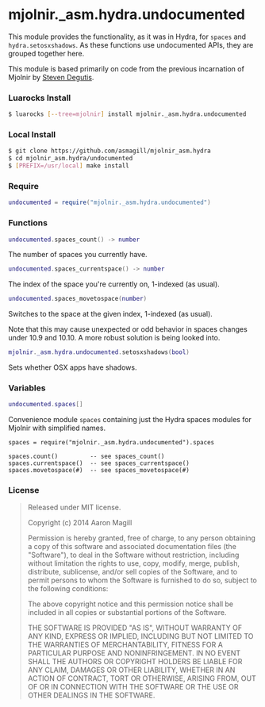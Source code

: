 mjolnir._asm.hydra.undocumented
================================

This module provides the functionality, as it was in Hydra, for `spaces` and `hydra.setosxshadows`.  As these functions use undocumented APIs, they are grouped together here.

This module is based primarily on code from the previous incarnation of Mjolnir by [Steven Degutis](https://github.com/sdegutis/).


### Luarocks Install
~~~bash
$ luarocks [--tree=mjolnir] install mjolnir._asm.hydra.undocumented
~~~

### Local Install
~~~bash
$ git clone https://github.com/asmagill/mjolnir_asm.hydra
$ cd mjolnir_asm.hydra/undocumented
$ [PREFIX=/usr/local] make install
~~~

### Require

~~~lua
undocumented = require("mjolnir._asm.hydra.undocumented")
~~~

### Functions

~~~lua
undocumented.spaces_count() -> number
~~~
The number of spaces you currently have.

~~~lua
undocumented.spaces_currentspace() -> number
~~~
The index of the space you're currently on, 1-indexed (as usual).

~~~lua
undocumented.spaces_movetospace(number)
~~~
Switches to the space at the given index, 1-indexed (as usual).

Note that this may cause unexpected or odd behavior in spaces changes under 10.9 and 10.10.  A more robust solution is being looked into.

~~~lua
mjolnir._asm.hydra.undocumented.setosxshadows(bool)
~~~
Sets whether OSX apps have shadows.

### Variables

~~~lua
undocumented.spaces[]
~~~
Convenience module `spaces` containing just the Hydra spaces modules for Mjolnir with simplified names.

    spaces = require("mjolnir._asm.hydra.undocumented").spaces

    spaces.count()         -- see spaces_count()
    spaces.currentspace()  -- see spaces_currentspace()
    spaces.movetospace(#)  -- see spaces_movetospace(#)

### License

> Released under MIT license.
>
> Copyright (c) 2014 Aaron Magill
>
> Permission is hereby granted, free of charge, to any person obtaining a copy
> of this software and associated documentation files (the "Software"), to deal
> in the Software without restriction, including without limitation the rights
> to use, copy, modify, merge, publish, distribute, sublicense, and/or sell
> copies of the Software, and to permit persons to whom the Software is
> furnished to do so, subject to the following conditions:
>
> The above copyright notice and this permission notice shall be included in
> all copies or substantial portions of the Software.
>
> THE SOFTWARE IS PROVIDED "AS IS", WITHOUT WARRANTY OF ANY KIND, EXPRESS OR
> IMPLIED, INCLUDING BUT NOT LIMITED TO THE WARRANTIES OF MERCHANTABILITY,
> FITNESS FOR A PARTICULAR PURPOSE AND NONINFRINGEMENT. IN NO EVENT SHALL THE
> AUTHORS OR COPYRIGHT HOLDERS BE LIABLE FOR ANY CLAIM, DAMAGES OR OTHER
> LIABILITY, WHETHER IN AN ACTION OF CONTRACT, TORT OR OTHERWISE, ARISING FROM,
> OUT OF OR IN CONNECTION WITH THE SOFTWARE OR THE USE OR OTHER DEALINGS IN
> THE SOFTWARE.
